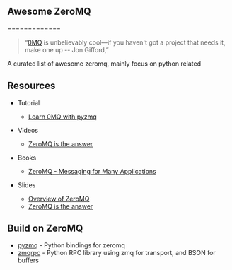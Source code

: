 ## Awesome ZeroMQ 
=============

> “[0MQ](http://www.zeromq.org/) is unbelievably cool—if you haven't got a project that needs it, make one up -- Jon Gifford,” 



A curated list of awesome zeromq, mainly focus on python related 

Resources
---------

- Tutorial
    - [Learn 0MQ with pyzmq](https://learning-0mq-with-pyzmq.readthedocs.org/en/latest/pyzmq/pyzmq.html)

- Videos
    - [ZeroMQ is the answer](https://www.youtube.com/watch?v=v6AGUeZOVSU)    
    
- Books
    - [ZeroMQ - Messaging for Many Applications](http://shop.oreilly.com/product/0636920026136.do)

- Slides
    - [Overview of ZeroMQ](http://www.slideshare.net/pieterh/overview-of-zeromq)
    - [ZeroMQ is the answer](http://www.slideshare.net/IanBarber/zeromq-is-the-answer)



Build on ZeroMQ
-------

- [pyzmq](https://github.com/zeromq/pyzmq) - Python bindings for zeromq
- [zmqrpc](https://github.com/geoffwatts/zmqrpc) - Python RPC library using zmq for transport, and BSON for buffers
